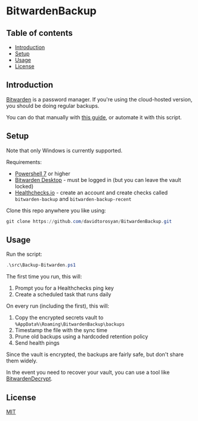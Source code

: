# BitwardenBackup

## Table of contents

- [Introduction](#introduction)
- [Setup](#setup)
- [Usage](#usage)
- [License](#license)

## Introduction

[Bitwarden](https://bitwarden.com/) is a password manager. If you're using the cloud-hosted version, you should be doing regular backups.

You can do that manually with [this guide](https://bitwarden.com/resources/guide-how-to-create-and-store-a-backup-of-your-bitwarden-vault/), or automate it with this script.

## Setup

Note that only Windows is currently supported.

Requirements:
* [Powershell 7](https://learn.microsoft.com/en-us/powershell/scripting/install/installing-powershell-on-windows) or higher
* [Bitwarden Desktop](https://bitwarden.com/download/) - must be logged in (but you can leave the vault locked)
* [Healthchecks.io](https://healthchecks.io/) - create an account and create checks called `bitwarden-backup` and `bitwarden-backup-recent`

Clone this repo anywhere you like using:
```ps1
git clone https://github.com/davidtorosyan/BitwardenBackup.git
```

## Usage

Run the script:
```ps1
.\src\Backup-Bitwarden.ps1
```

The first time you run, this will:
1. Prompt you for a Healthchecks ping key
2. Create a scheduled task that runs daily

On every run (including the first), this will:
1. Copy the encrypted secrets vault to `%AppData%\Roaming\BitwardenBackup\backups`
2. Timestamp the file with the sync time
3. Prune old backups using a hardcoded retention policy
4. Send health pings

Since the vault is encrypted, the backups are fairly safe, but don't share them widely.

In the event you need to recover your vault, you can use a tool like [BitwardenDecrypt](https://github.com/GurpreetKang/BitwardenDecrypt).

## License
[MIT](https://choosealicense.com/licenses/mit/)
